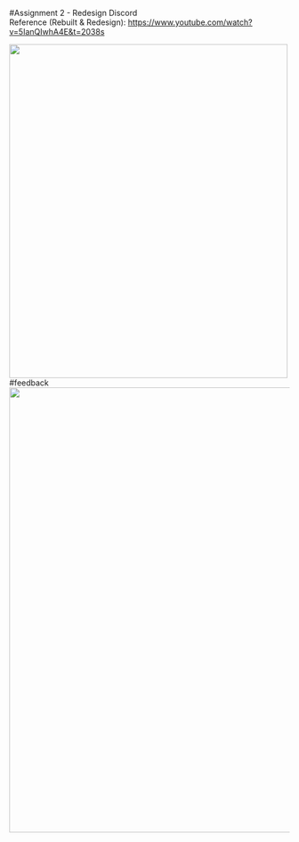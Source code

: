 #Assignment 2 - Redesign Discord
<br>
Reference (Rebuilt & Redesign): https://www.youtube.com/watch?v=5IanQIwhA4E&t=2038s
<br>

  <img src="https://user-images.githubusercontent.com/107023977/222958663-151db960-af13-4374-848e-1e3a46025d09.mov" width="500" height="600">
  
<br>
#feedback
<br>
<img src="https://user-images.githubusercontent.com/107023977/227930343-a7af7302-866d-4873-84e0-86e809da3d87.png" width="600" height="800">


